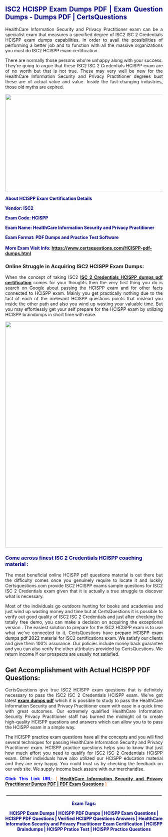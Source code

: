 <h2 style="text-align: justify;"><span style="color: #000080;">ISC2 HCISPP Exam Dumps PDF | Exam Question Dumps - Dumps PDF | CertsQuestions</span></h2>
<p style="text-align: justify;">HealthCare Information Security and Privacy Practitioner exam can be a specialist exam that measures a specified degree of ISC2 ISC 2 Credentials HCISPP exam dumps capabilities. In order to avail the possibilities of performing a better job and to function with all the massive organizations you must do ISC2 HCISPP exam certification.</p>
<p style="text-align: justify;">There are normally those persons who're unhappy along with your success. They're going to argue that these ISC2 ISC 2 Credentials HCISPP exam are of no worth but that is not true. These may very well be new for the HealthCare Information Security and Privacy Practitioner degrees bust these are of actual value and value. Inside the fast-changing industries, those old myths are expired.</p>
<p><img style="display: block; margin-left: auto; margin-right: auto;" src="https://i.imgur.com/eaP4ae9.png" width="840" height="310" /></p>
<p><span style="color: #000080;"><strong>About HCISPP Exam Certification Details</strong></span></p>
<p><span style="color: #000080;"><strong>Vendor: ISC2<br /></strong></span></p>
<p><span style="color: #000080;"><strong>Exam Code: HCISPP</strong></span></p>
<p><span style="color: #000080;"><strong>Exam Name: HealthCare Information Security and Privacy Practitioner</strong></span></p>
<p><span style="color: #000080;"><strong>Exam Format: PDF Dumps and Practice Test Software<br /><br />More Exam Visit Info: <span style="color: #ff6600;"><a href="https://www.certsquestions.com/HCISPP-pdf-dumps.html">https://www.certsquestions.com/HCISPP-pdf-dumps.html</a></span></strong></span></p>
<h3>Online Struggle in Acquiring ISC2 HCISPP Exam Dumps:</h3>
<p style="text-align: justify;">When the concept of taking ISC2 <a href="https://www.certsquestions.com/HCISPP-pdf-dumps.html"><strong>ISC 2 Credentials HCISPP dumps pdf certification</strong></a> comes for your thoughts then the very first thing you do is search on Google about passing the HCISPP exam and for other facts connected to HCISPP exam. Mainly you get practically nothing due to the fact of each of the irrelevant HCISPP questions points that mislead you inside the other path and also you wind up wasting your valuable time. But you may effortlessly get your self prepare for the HCISPP exam by utilizing HCISPP braindumps in short time with ease.</p>
<p><a href="https://www.certsquestions.com/HCISPP-pdf-dumps.html"><img style="display: block; margin-left: auto; margin-right: auto;" src="https://i.imgur.com/pxhoKQ2.png" width="720" /></a></p>
<h3><span style="color: #000080;">Come across finest ISC 2 Credentials HCISPP coaching material :</span></h3>
<p style="text-align: justify;">The most beneficial online HCISPP pdf questions material is out there but the difficulty comes once you genuinely require to locate it and luckily Certsquestions.com provide ISC2 HCISPP exams sample questions for ISC2 ISC 2 Credentials exam given that it is actually a true struggle to discover what is necessary.</p>
<p style="text-align: justify;">Most of the individuals go outdoors hunting for books and academies and just wind up wasting money and time but at CertsQuestions it is possible to verify out good quality of ISC2 ISC 2 Credentials and just after checking the totally free demo, you can make a decision on acquiring the exceptional version . The easiest solution to prepare for the ISC2 HCISPP exam is to use what we've connected to it. CertsQuestions have <span style="color: #000000;">prepare HCISPP exam dumps pdf 2022</span> material for ISC2 certifications exam. We satisfy our clients and give them 100% assurance. Our policies include money back guarantee and you can also verify the other attributes provided by CertsQuestions. We return income if our prospects are usually not satisfied.</p>
<h2>Get Accomplishment with Actual HCISPP PDF Questions:</h2>
<p style="text-align: justify;">CertsQuestions give true ISC2 HCISPP exam questions that is definitely necessary to pass the ISC2 ISC 2 Credentials HCISPP exam. We've got latest<strong>&nbsp;<a href="https://www.certsquestions.com/">exam dumps pdf</a></strong>&nbsp;which it is possible to study to pass the HealthCare Information Security and Privacy Practitioner exam with ease in a quick time with great outcomes. Our extremely qualified HealthCare Information Security Privacy Practitioner staff has burned the midnight oil to create high-quality HCISPP questions and answers which can allow you to to pass the HCISPP exam in a simple way.</p>
<p style="text-align: justify;">The HCISPP practice exam questions have all the concepts and you will find several techniques for passing HealthCare Information Security and Privacy Practitioner exam. HCISPP practice questions helps you to know that just how much effort you need to qualify for ISC2 ISC 2 Credentials HCISPP exam. Other individuals have also utilized our HCISPP education material and they are very happy. You could trust us by checking the feedback on our web site. We supply income back assure with our merchandise.</p>
<p style="text-align: justify;"><span style="color: #0000ff;"><strong>Click This Link URL</strong>:</span> <span style="color: #ff6600;">[ <strong><a href="https://www.certsquestions.com/healthcare-information-security-privacy-practitioner-certification.html">HealthCare Information Security and Privacy Practitioner Dumps PDF | PDF Exam Questions</a></strong> ]</span></p>
<p style="text-align: center;">______________________________________________________________________________</p>
<p style="text-align: center;"><span style="color: #000080;"><strong>Exam Tags:</strong></span></p>
<p style="text-align: center;"><span style="color: #000080;"><strong>HCISPP Exam Dumps | HCISPP PDF Dumps | HCISPP Exam Questions | HCISPP PDF Questions | Verified HCISPP Questions Answers | HealthCare Information Security and Privacy Practitioner Exam Certification | HCISPP Braindumps | HCISPP Pratice Test | HCISPP Practice Questions</strong></span></p>
